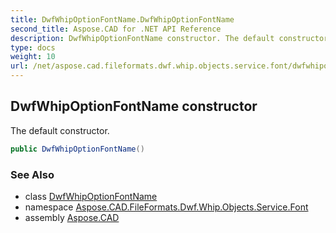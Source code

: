 ```yaml
---
title: DwfWhipOptionFontName.DwfWhipOptionFontName
second_title: Aspose.CAD for .NET API Reference
description: DwfWhipOptionFontName constructor. The default constructor
type: docs
weight: 10
url: /net/aspose.cad.fileformats.dwf.whip.objects.service.font/dwfwhipoptionfontname/dwfwhipoptionfontname/
---
```

## DwfWhipOptionFontName constructor

The default constructor.

```csharp
public DwfWhipOptionFontName()
```

### See Also

* class [DwfWhipOptionFontName](../)
* namespace [Aspose.CAD.FileFormats.Dwf.Whip.Objects.Service.Font](../../dwfwhipoptionfontname/)
* assembly [Aspose.CAD](../../../)


